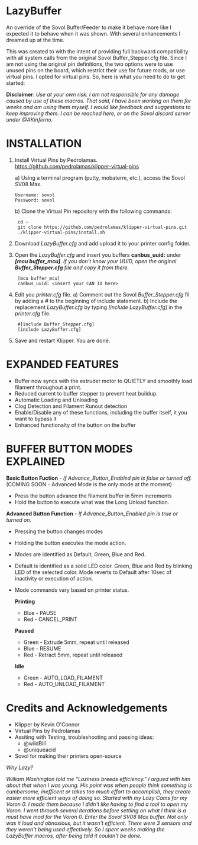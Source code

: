 # **LazyBuffer**
An override of the Sovol Buffer/Feeder to make it behave more like I expected it to behave when it was shown. With several enhancements I dreamed up at the time.

This was created to with the intent of providing full backward compatibility with all system calls from the original Sovol Buffer_Stepper.cfg file. Since I am not using the original pin definitions, the two options were to use unused pins on the board, which restrict their use for future mods, or use virtual pins. I opted for virtual pins. So, here is what you need to do to get started:

**Disclaimer**: _Use at your own risk. I am not responsible for any damage caused by use of these macros. That said, I have been working on them for weeks and am using them myself. I would like feedback and suggestions to keep improving them. I can be reached here, or on the Sovol discord server under @AKinferno._

# INSTALLATION
1) Install Virtual Pins by Pedrolamas. https://github.com/pedrolamas/klipper-virtual-pins
   
    a) Using a terminal program (putty, mobaterm, etc.), access the Sovol SV08 Max.
   
       Username: sovol
       Password: sovol
   
    b) Clone the Virtual Pin repository with the following commands:
   
        cd ~
        git clone https://github.com/pedrolamas/klipper-virtual-pins.git
        ./klipper-virtual-pins/install.sh

3) Download _LazyBuffer.cfg_ and add upload it to your printer config folder.
   
4) Open the _LazyBuffer.cfg_ and insert you buffers **canbus_uuid:** under _**[mcu buffer_mcu]**_. _If you don't know your UUID, open the original **Buffer_Stepper.cfg** file and copy it from there._
      
        [mcu buffer_mcu]
        canbus_uuid: <insert your CAN ID here>

5) Edit you _printer.cfg_ file.
    a) Comment out the Sovol _Buffer_Stepper.cfg_ fil by adding a _#_ to the beginning of include statement.
    b) Include the replacement _LazyBuffer.cfg_ by typing _[include LazyBuffer.cfg]_ in the _printer.cfg_ file.

        #[include Buffer_Stepper.cfg]
        [include LazyBuffer.cfg]

6) Save and restart Klipper.  You are done.


# EXPANDED FEATURES
- Buffer now syncs with the extruder motor to QUIETLY and smoothly load filament throughout a print.
- Reduced current to buffer stepper to prevent heat buildup.
- Automatic Loading and Unloading
- Clog Detection and Filament Runout detection
- Enable/Disable any of these functions, including the buffer itself, it you want to bypass it
- Enhanced functionalty of the button on the buffer


# BUFFER BUTTON MODES EXPLAINED
**Basic Button Fuction** _- If Advance_Button_Enabled pin is false or turned off._ (COMING SOON - Advanced Mode is the only mode at the moment)
- Press the button advance the filament buffer in 5mm increments
- Hold the button to execute what was the Long Unload function.

**Advanced Button Function** _- If Advance_Button_Enabled pin is true or turned on._
- Pressing the button changes modes
- Holding the button executes the mode action.
- Modes are identified as Default, Green, Blue and Red.
- Default is identified as a solid LED color. Green, Blue and Red by blinking LED of the selected color. Mode reverts to Default after 10sec of inactivity or execution of action.
- Mode commands vary based on printer status.

  **Printing** 
    - Blue - PAUSE
    - Red - CANCEL_PRINT
      
  **Paused**
    - Green - Extrude 5mm, repeat until released
    - Blue - RESUME
    - Red - Retract 5mm, repeat until released
      
  **Idle**
    - Green - AUTO_LOAD_FILAMENT
    - Red - AUTO_UNLOAD_FILAMENT

# Credits and Acknowledgements
- Klipper by Kevin O'Connor
- Virtual Pins by Pedrolamas
- Assiting with Testing, troubleshooting and passing ideas:
  - @wildBill
  - @uniqueacid
- Sovol for making their printers open-source

_Why Lazy?_

_William Washington told me "Laziness breeds efficiency." I argued with him about that when I was young. His point was when people think something is cumbersome, inefficent or takes too much effort to accomplish, they create easier more efficient ways of doing so. 
Started with my Lazy Cams for my Voron 0. I made them because I didn't like having to find a tool to open my Voron. I went throuch several iterations before settling on what I think is a must have mod for the Voron 0.
Enter the Sovol SV08 Max buffer.  Not only was it loud and obnoxious, but it wasn't efficient. There were 3 sensors and they weren't being used effectively. So I spent weeks making the LazyBuffer macros, after being told it couldn't be done._

